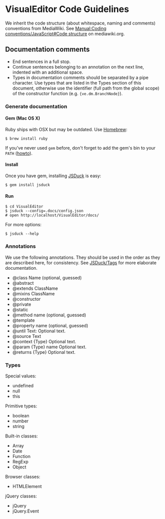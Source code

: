# VisualEditor Code Guidelines

We inherit the code structure (about whitespace, naming and comments) conventions
from MediaWiki. See [Manual:Coding conventions/JavaScript#Code structure](https://www.mediawiki.org/wiki/Manual:Coding_conventions/JavaScript#Code_structure) on mediawiki.org.

## Documentation comments

* End sentences in a full stop.
* Continue sentences belonging to an annotation on the next line, indented with an
  additional space.
* Types in documentation comments should be separated by a pipe character. Use types
  that are listed in the Types section of this document, otherwise use the identifier
  (full path from the global scope) of the constructor function (e.g. `{ve.dm.BranchNode}`).

### Generate documentation

#### Gem (Mac OS X)
Ruby ships with OSX but may be outdated. Use [Homebrew](http://mxcl.github.com/homebrew/):
```
$ brew install ruby
```

If you've never used `gem` before, don't forget to add the gem's bin to your `PATH` ([howto](http://stackoverflow.com/a/14138490/319266)).

#### Install
Once you have gem, installing [JSDuck](https://github.com/senchalabs/jsduck) is easy:
```
$ gem install jsduck
```

#### Run
```
$ cd VisualEditor
$ jsduck --config=.docs/config.json
# open http://localhost/VisualEditor/docs/
```

For more options:
```
$ jsduck --help
```

### Annotations

We use the following annotations. They should be used in the order as they are described
here, for consistency. See [JSDuck/Tags](https://github.com/senchalabs/jsduck/wiki/Tags) for more elaborate documentation.

* @class Name (optional, guessed)
* @abstract
* @extends ClassName
* @mixins ClassName
* @constructor
* @private
* @static
* @method name (optional, guessed)
* @template
* @property name (optional, guessed)
* @until Text: Optional text.
* @source Text
* @context {Type} Optional text.
* @param {Type} name Optional text.
* @returns {Type} Optional text.

### Types

Special values:
* undefined
* null
* this

Primitive types:
* boolean
* number
* string

Built-in classes:
* Array
* Date
* Function
* RegExp
* Object

Browser classes:
* HTMLElement

jQuery classes:
* jQuery
* jQuery.Event

